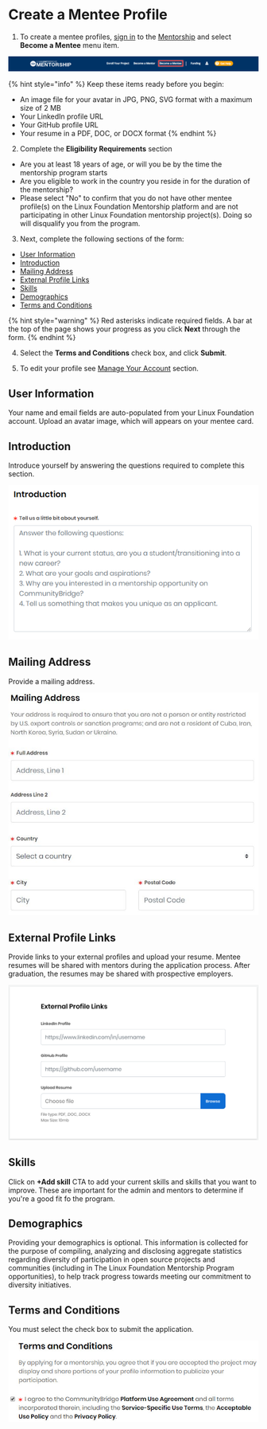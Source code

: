 # Create a Mentee Profile

1. To create a mentee profiles, [sign in](../../../sso/sign-in/) to the [Mentorship](https://people.communitybridge.org/) and select **Become a Mentee** menu item.

![](../../../.gitbook/assets/become-a-mentee.png)

{% hint style="info" %}
Keep these items ready before you begin:

* An image file for your avatar in JPG, PNG, SVG format with a maximum size of 2 MB
* Your LinkedIn profile URL
* Your GitHub profile URL
* Your resume in a PDF, DOC, or DOCX format
{% endhint %}

2. Complete the **Eligibility Requirements** section

* Are you at least 18 years of age, or will you be by the time the mentorship program starts
* Are you eligible to work in the country you reside in for the duration of the mentorship?
* Please select "No" to confirm that you do not have other mentee profile\(s\) on the Linux Foundation Mentorship platform and are not participating in other Linux Foundation mentorship project\(s\). Doing so will disqualify you from the program.

3. Next, complete the following sections of the form:

* [User Information](create-a-mentee-profile.md#CreateaMenteeProfile-MenteeProfile)
* [Introduction](create-a-mentee-profile.md#CreateaMenteeProfile-Introduction)
* [Mailing Address](create-a-mentee-profile.md#CreateaMenteeProfile-MailingAddress)
* [External Profile Links](create-a-mentee-profile.md#CreateaMenteeProfile-ExternalProfileLinks)
* [Skills](create-a-mentee-profile.md#CreateaMenteeProfile-Skills)
* [Demographics](create-a-mentee-profile.md#CreateaMenteeProfile-Demographics)
* [Terms and Conditions](create-a-mentee-profile.md#CreateaMenteeProfile-TermsandConditions)

{% hint style="warning" %}
Red asterisks indicate required fields. A bar at the top of the page shows your progress as you click **Next** through the form.
{% endhint %}

4. Select the **Terms and Conditions** check box, and click **Submit**. 

5. To edit your profile see [Manage Your Account](manage-your-mentorship-account.md) section. 

## User Information <a id="CreateaMenteeProfile-MenteeProfile"></a>

Your name and email fields are auto-populated from your Linux Foundation account. Upload an avatar image, which will appears on your mentee card. 

## Introduction <a id="CreateaMenteeProfile-Introduction"></a>

Introduce yourself by answering the questions required to complete this section. 

![Introduction](../../../.gitbook/assets/mentee-introduction.png)

## Mailing Address <a id="CreateaMenteeProfile-MailingAddress"></a>

Provide a mailing address. 

![Mentee Mailing Address](../../../.gitbook/assets/7418798.jpg)

## External Profile Links <a id="CreateaMenteeProfile-ExternalProfileLinks"></a>

Provide links to your external profiles and upload your resume. Mentee resumes will be shared with mentors during the application process. After graduation, the resumes may be shared with prospective employers.

![External Profile Links](../../../.gitbook/assets/7418797.png)

## Skills <a id="CreateaMenteeProfile-Skills"></a>

Click on **+Add skill** CTA to add your current skills and skills that you want to improve. These are important for the admin and mentors to determine if you're a good fit fo the program. 

## Demographics <a id="CreateaMenteeProfile-Demographics"></a>

Providing your demographics is optional. This information is collected for the purpose of compiling, analyzing and disclosing aggregate statistics regarding diversity of participation in open source projects and communities \(including in The Linux Foundation Mentorship Program opportunities\), to help track progress towards meeting our commitment to diversity initiatives.

## Terms and Conditions <a id="CreateaMenteeProfile-TermsandConditions"></a>

You must select the check box to submit the application.

![](../../../.gitbook/assets/7418794.jpg)

